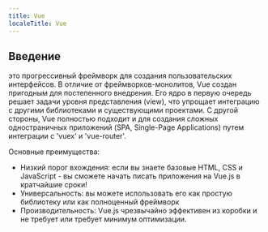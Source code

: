 ```yaml
---
title: Vue
localeTitle: Vue
---
```

## Введение

это прогрессивный фреймворк для создания пользовательских интерфейсов. В отличие от фреймворков-монолитов, Vue создан пригодным для постепенного внедрения. Его ядро в первую очередь решает задачи уровня представления (view), что упрощает интеграцию с другими библиотеками и существующими проектами. С другой стороны, Vue полностью подходит и для создания сложных одностраничных приложений (SPA, Single-Page Applications) путем интеграции с 'vuex' и 'vue-router'. 

Основные преимущества:

*   Низкий порог вхождения: если вы знаете базовые HTML, CSS и JavaScript - вы сможете начать писать приложения на Vue.js в кратчайшие сроки!
*   Универсальность: вы можете использовать его как простую библиотеку или как полноценный фреймворк
*   Производительность: Vue.js чрезвычайно эффективен из коробки и не требует или требует минимум оптимизации.
